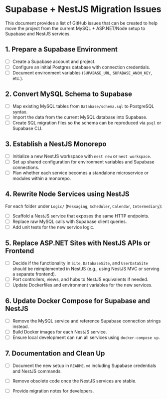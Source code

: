 # Supabase + NestJS Migration Issues

This document provides a list of GitHub issues that can be created to help move the project from the current MySQL + ASP.NET/Node setup to Supabase and NestJS services.

## 1. Prepare a Supabase Environment
- [ ] Create a Supabase account and project.
- [ ] Configure an initial Postgres database with connection credentials.
- [ ] Document environment variables (`SUPABASE_URL`, `SUPABASE_ANON_KEY`, etc.).

## 2. Convert MySQL Schema to Supabase
- [ ] Map existing MySQL tables from `Database/schema.sql` to PostgreSQL syntax.
- [ ] Import the data from the current MySQL database into Supabase.
- [ ] Create SQL migration files so the schema can be reproduced via `psql` or Supabase CLI.

## 3. Establish a NestJS Monorepo
- [ ] Initialize a new NestJS workspace with `nest new` or `nest workspace`.
- [ ] Set up shared configuration for environment variables and Supabase connections.
- [ ] Plan whether each service becomes a standalone microservice or modules within a monorepo.

## 4. Rewrite Node Services using NestJS
For each folder under `Logic/` (`Messaging`, `Scheduler`, `Calendar`, `Intermediary`):
- [ ] Scaffold a NestJS service that exposes the same HTTP endpoints.
- [ ] Replace raw MySQL calls with Supabase client queries.
- [ ] Add unit tests for the new service logic.

## 5. Replace ASP.NET Sites with NestJS APIs or Frontend
- [ ] Decide if the functionality in `Site`, `DatabaseSite`, and `UserDataSite` should be reimplemented in NestJS (e.g., using NestJS MVC or serving a separate frontend).
- [ ] Port controllers, views, and hubs to NestJS equivalents if needed.
- [ ] Update Dockerfiles and environment variables for the new services.

## 6. Update Docker Compose for Supabase and NestJS
- [ ] Remove the MySQL service and reference Supabase connection strings instead.
- [ ] Build Docker images for each NestJS service.
- [ ] Ensure local development can run all services using `docker-compose up`.

## 7. Documentation and Clean Up
- [ ] Document the new setup in `README.md` including Supabase credentials and NestJS commands.
- [ ] Remove obsolete code once the NestJS services are stable.
- [ ] Provide migration notes for developers.

